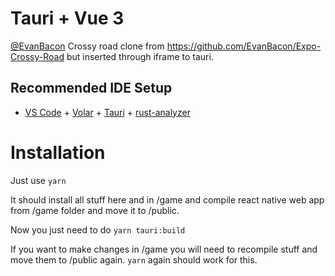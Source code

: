 # Tauri + Vue 3

[@EvanBacon](https://github.com/EvanBacon) Crossy road clone from https://github.com/EvanBacon/Expo-Crossy-Road but inserted through iframe to tauri.
## Recommended IDE Setup

- [VS Code](https://code.visualstudio.com/) + [Volar](https://marketplace.visualstudio.com/items?itemName=Vue.volar) + [Tauri](https://marketplace.visualstudio.com/items?itemName=tauri-apps.tauri-vscode) + [rust-analyzer](https://marketplace.visualstudio.com/items?itemName=rust-lang.rust-analyzer)

# Installation
Just use ```yarn```

It should install all stuff here and in /game and compile react native web app from /game folder and move it to /public.

Now you just need to do ```yarn tauri:build```

If you want to make changes in /game you will need to recompile stuff and move them to /public again. ```yarn``` again should work for this.
